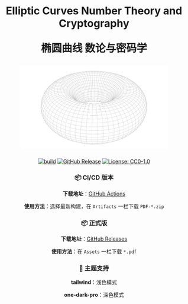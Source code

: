 <div align="center">
  <h1>
    <p>Elliptic Curves Number Theory and Cryptography</p>
    <p>椭圆曲线 数论与密码学</p>
    <img src="assets/Torus.svg" alt="Simple Torus" width="400">
  </h1>

[![build](https://github.com/Cierra-Runis/Elliptic-Curves-Number-Theory-and-Cryptography/actions/workflows/build.yaml/badge.svg)][build] [![GitHub Release](https://img.shields.io/github/v/release/Cierra-Runis/Elliptic-Curves-Number-Theory-and-Cryptography)][releases] [![License: CC0-1.0](https://img.shields.io/badge/License-CC0_1.0-lightgrey.svg)](http://creativecommons.org/publicdomain/zero/1.0/)

</div>

<div align="center">

### 📦 CI/CD 版本

**下载地址**：[GitHub Actions][build]

**使用方法**：选择最新构建，在 `Artifacts` 一栏下载 `PDF-*.zip`

### 📦 正式版

**下载地址**：[GitHub Releases][releases]

**使用方法**：在 `Assets` 一栏下载 `*.pdf`

### 🎨 主题支持

**tailwind**：浅色模式

**one-dark-pro**：深色模式

</div>

[build]: https://github.com/Cierra-Runis/Elliptic-Curves-Number-Theory-and-Cryptography/actions/workflows/build.yaml
[releases]: https://github.com/Cierra-Runis/Elliptic-Curves-Number-Theory-and-Cryptography/releases/latest

<!-- ## 参考文献

[Typst Symbols](https://typst.app/docs/reference/symbols/sym/)

[LaTeX-to-Typst Cheat Sheet](https://qwinsi.github.io/tex2typst-webapp/cheat-sheet.html)

[CeTZ Documentation](https://cetz-package.github.io/docs/)

[Typst 中文社区导航 - 常见问题](https://typst-doc-cn.github.io/guide/FAQ.html)

[Typst 中文教程](https://typst-doc-cn.github.io/tutorial/) -->
